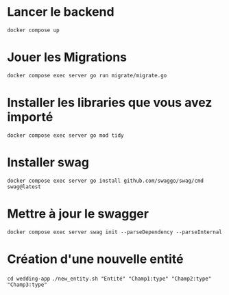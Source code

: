 # Lancer le backend
`docker compose up`

# Jouer les Migrations 
`docker compose exec server go run migrate/migrate.go`

# Installer les libraries que vous avez importé
`docker compose exec server go mod tidy`

# Installer swag
`docker compose exec server go install github.com/swaggo/swag/cmd swag@latest`

# Mettre à jour le swagger
`docker compose exec server swag init --parseDependency --parseInternal`

# Création d'une nouvelle entité
`cd wedding-app`
`./new_entity.sh "Entité" "Champ1:type" "Champ2:type" "Champ3:type"`